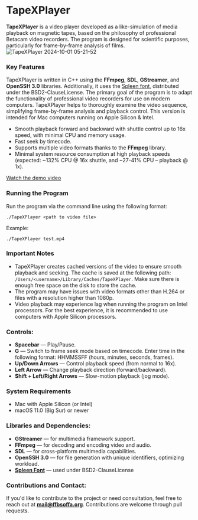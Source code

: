 # TapeXPlayer

**TapeXPlayer** is a video player developed as a like-simulation of media playback on magnetic tapes, based on the philosophy of professional Betacam video recorders. The program is designed for scientific purposes, particularly for frame-by-frame analysis of films.
![TapeXPlayer 2024-10-01 05-21-52](https://github.com/user-attachments/assets/e47e35d5-a984-4cf0-928d-e46e38ca0eb0)
### Key Features
TapeXPlayer is written in C++ using the **FFmpeg**, **SDL**, **GStreamer**, and **OpenSSH 3.0** libraries. Additionally, it uses the [Spleen font](https://github.com/fcambus/spleen/tree/master), distributed under the BSD2-ClauseLicense. The primary goal of the program is to adapt the functionality of professional video recorders for use on modern computers. TapeXPlayer helps to thoroughly examine the video sequence, simplifying frame-by-frame analysis and playback control. This version is intended for Mac computers running on Apple Silicon & Intel.

- Smooth playback forward and backward with shuttle control up to 16x speed, with minimal CPU and memory usage.
- Fast seek by timecode.
- Supports multiple video formats thanks to the **FFmpeg** library.
- Minimal system resource consumption at high playback speeds (expected: ~132% CPU @ 16x shuttle, and ~27-41% CPU – playback @ 1x).

[Watch the demo video](https://www.youtube.com/watch?v=Mm4c1lp7Gz0)


### Running the Program
Run the program via the command line using the following format:
```
./TapeXPlayer <path to video file>
```

Example:
```
./TapeXPlayer test.mp4
```

### Important Notes
- TapeXPlayer creates cached versions of the video to ensure smooth playback and seeking. The cache is saved at the following path: `/Users/<username>/Library/Caches/TapeXPlayer`. Make sure there is enough free space on the disk to store the cache.
- The program may have issues with video formats other than H.264 or files with a resolution higher than 1080p.
- Video playback may experience lag when running the program on Intel processors. For the best experience, it is recommended to use computers with Apple Silicon processors.

### Controls:
- **Spacebar** — Play/Pause.
- **G** — Switch to frame seek mode based on timecode. Enter time in the following format: HHMMSSFF (hours, minutes, seconds, frames).
- **Up/Down Arrows** — Control playback speed (from normal to 16x).
- **Left Arrow** — Change playback direction (forward/backward).
- **Shift + Left/Right Arrows** — Slow-motion playback (jog mode).

### System Requirements
- Mac with Apple Silicon (or Intel)
- macOS 11.0 (Big Sur) or newer

### Libraries and Dependencies:
- **GStreamer** — for multimedia framework support.
- **FFmpeg** — for decoding and encoding video and audio.
- **SDL** — for cross-platform multimedia capabilities.
- **OpenSSH 3.0** — for file generation with unique identifiers, optimizing workload.
- [**Spleen Font**](https://github.com/fcambus/spleen/tree/master) — used under BSD2-ClauseLicense

### Contributions and Contact:
If you'd like to contribute to the project or need consultation, feel free to reach out at **mail@ffbsoffa.org**. Contributions are welcome through pull requests.
